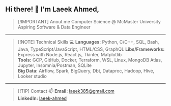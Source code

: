 ## Hi there! 👋 I'm Laeek Ahmed,

> [!IMPORTANT] Anout me 
Computer Science @ McMaster University  
Aspiring Software & Data Engineer

<!-- > [!IMPORTANT]
> Actively seeking **internship/Co-op** positions in Software Engineering, Data Engineering, and Data Analysis! -->

---
> [!NOTE] Technical Skills 💻
> **Languages:**  Python, C/C++, SQL, Bash, Java, TypeScript/JavaScript, HTML/CSS, GraphQL 
> **Libs/Frameworks:**  Express with Node.js, React.js, Tkinter, Matplotlib  
> **Tools:**  GCP, GitHub, Docker, Terraform, WSL, Linux, MongoDB Atlas, Jupyter, Insomnia/Postman, SQLite  
> **Big Data:**  Airflow, Spark, BigQuery, Dbt, Dataproc, Hadoop, Hive, Looker studio

---
>[!TIP] Contact 📫
> **Email:** [laeek385@gmail.com](mailto:laeek385@gmail.com)  
> **LinkedIn:** [laeek-ahmed](https://www.linkedin.com/in/laeek-ahmed-shaikh/)

